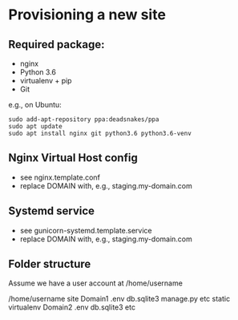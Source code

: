 Provisioning a new site
=======================

## Required package:

* nginx
* Python 3.6
* virtualenv + pip
* Git

e.g., on Ubuntu:
	
	sudo add-apt-repository ppa:deadsnakes/ppa
	sudo apt update
	sudo apt install nginx git python3.6 python3.6-venv

## Nginx Virtual Host config

* see nginx.template.conf
* replace DOMAIN with, e.g., staging.my-domain.com

## Systemd service

* see gunicorn-systemd.template.service
* replace DOMAIN with, e.g., staging.my-domain.com

## Folder structure

Assume we have a user account at /home/username

/home/username
	site
		Domain1
			.env
			db.sqlite3
			manage.py etc
			static
			virtualenv
		Domain2
			.env
			db.sqlite3
			etc


